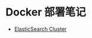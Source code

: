 # Docker 部署笔记

- [ElasticSearch Cluster](https://github.com/Impler/Docker/blob/master/ElasticSearchCluster.md)

  
